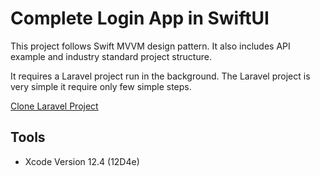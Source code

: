# Complete Login App in SwiftUI

This project follows Swift MVVM design pattern. It also includes API example and industry standard project structure. 

It requires a Laravel project run in the background. The Laravel project is very simple it require only few simple steps.

[Clone Laravel Project](https://github.com/sminrana/laravel-sanctum-sample-api)

## Tools
* Xcode Version 12.4 (12D4e)



